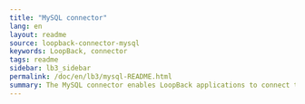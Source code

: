 ```yaml
---
title: "MySQL connector"
lang: en
layout: readme
source: loopback-connector-mysql
keywords: LoopBack, connector
tags: readme
sidebar: lb3_sidebar
permalink: /doc/en/lb3/mysql-README.html
summary: The MySQL connector enables LoopBack applications to connect to MySQL data sources.
---
```

